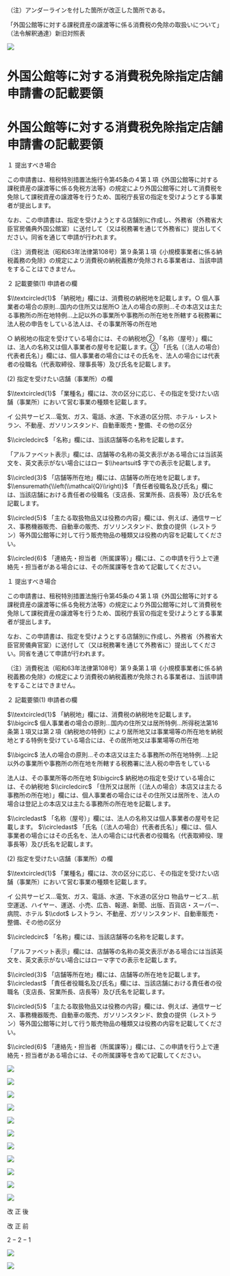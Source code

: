 （注）アンダーラインを付した箇所が改正した箇所である。

「外国公館等に対する課税資産の譲渡等に係る消費税の免除の取扱いについて」（法令解釈通達）新旧対照表

![](https://www.nta.go.jp/tmp/e96dc789-8ed9-4510-a8b7-8582c8b82cd9/images/2ab36454fd251f43c8d7d0f8ea1b0b485aade41b0f24d867126a269cdbb5ad1f.jpg)

# 外国公館等に対する消費税免除指定店舗申請書の記載要領

# 外国公館等に対する消費税免除指定店舗申請書の記載要領

１ 提出すべき場合

この申請書は、租税特別措置法施行令第45条の４第１項《外国公館等に対する課税資産の譲渡等に係る免税方法等》の規定により外国公館等に対して消費税を免除して課税資産の譲渡等を行うため、国税庁長官の指定を受けようとする事業者が提出します。

なお、この申請書は、指定を受けようとする店舗別に作成し、外務省（外務省大臣官房儀典外国公館室）に送付して（又は税務署を通じて外務省に）提出してください。同省を通じて申請が行われます。

（注）消費税法（昭和63年法律第108号）第９条第１項《小規模事業者に係る納税義務の免除》の規定により消費税の納税義務が免除される事業者は、当該申請をすることはできません。

２ 記載要領(1) 申請者の欄

$\\textcircled{1}$ 「納税地」欄には、消費税の納税地を記載します。○ 個人事業者の場合の原則…国内の住所又は居所○ 法人の場合の原則…その本店又は主たる事務所の所在地特例…上記以外の事業所や事務所の所在地を所轄する税務署に法人税の申告をしている法人は、その事業所等の所在地

○ 納税地の指定を受けている場合には、その納税地② 「名称（屋号）」欄には、法人の名称又は個人事業者の屋号を記載します。③ 「氏名〔（法人の場合）代表者氏名〕」欄には、個人事業者の場合にはその氏名を、法人の場合には代表者の役職名（代表取締役、理事長等）及び氏名を記載します。

(2) 指定を受けたい店舗（事業所）の欄

$\\textcircled{1}$ 「業種名」欄には、次の区分に応じ、その指定を受けたい店舗（事業所）において営む事業の種類を記載します。

イ 公共サービス…電気、ガス、電話、水道、下水道の区分院、ホテル・レストラン、不動産、ガソリンスタンド、自動車販売・整備、その他の区分

$\\circledcirc$ 「名称」欄には、当該店舗等の名称を記載します。

「アルファベット表示」欄には、店舗等の名称の英文表示がある場合には当該英文を、英文表示がない場合にはロー $\\heartsuit$ 字での表示を記載します。

$\\circled{3}$ 「店舗等所在地」欄には、店舗等の所在地を記載します。 $\\ensuremath{\\left(\\mathcal{Q}\\right)}$ 「責任者役職名及び氏名」欄には、当該店舗における責任者の役職名（支店長、営業所長、店長等）及び氏名を記載します。

$\\circled{5}$ 「主たる取扱物品又は役務の内容」欄には、例えば、通信サービス、事務機器販売、自動車の販売、ガソリンスタンド、飲食の提供（レストラン）等外国公館等に対して行う販売物品の種類又は役務の内容を記載してください。

$\\circled{6}$ 「連絡先・担当者（所属課等）」欄には、この申請を行う上で連絡先・担当者がある場合には、その所属課等を含めて記載してください。

１ 提出すべき場合

この申請書は、租税特別措置法施行令第45条の４第１項《外国公館等に対する課税資産の譲渡等に係る免税方法等》の規定により外国公館等に対して消費税を免除して課税資産の譲渡等を行うため、国税庁長官の指定を受けようとする事業者が提出します。

なお、この申請書は、指定を受けようとする店舗別に作成し、外務省（外務省大臣官房儀典官室）に送付して（又は税務署を通じて外務省に）提出してください。同省を通じて申請が行われます。

（注）消費税法（昭和63年法律第108号）第９条第１項《小規模事業者に係る納税義務の免除》の規定により消費税の納税義務が免除される事業者は、当該申請をすることはできません。

２ 記載要領(1) 申請者の欄

$\\textcircled{1}$ 「納税地」欄には、消費税の納税地を記載します。 $\\bigcirc$ 個人事業者の場合の原則…国内の住所又は居所特例…所得税法第16条第１項又は第２項《納税地の特例》により居所地又は事業場等の所在地を納税地とする特例を受けている場合には、その居所地又は事業場等の所在地

$\\bigcirc$ 法人の場合の原則…その本店又は主たる事務所の所在地特例…上記以外の事業所や事務所の所在地を所轄する税務署に法人税の申告をしている

法人は、その事業所等の所在地 $\\bigcirc$ 納税地の指定を受けている場合には、その納税地 $\\circledcirc$ 「住所又は居所〔（法人の場合）本店又は主たる事務所の所在地〕」欄には、個人事業者の場合にはその住所又は居所を、法人の場合は登記上の本店又は主たる事務所の所在地を記載します。

$\\circledast$ 「名称（屋号）」欄には、法人の名称又は個人事業者の屋号を記載します。 $\\circledast$ 「氏名〔（法人の場合）代表者氏名〕」欄には、個人事業者の場合にはその氏名を、法人の場合には代表者の役職名（代表取締役、理事長等）及び氏名を記載します。

(2) 指定を受けたい店舗（事業所）の欄

$\\textcircled{1}$ 「業種名」欄には、次の区分に応じ、その指定を受けたい店舗（事業所）において営む事業の種類を記載します。

イ 公共サービス…電気、ガス、電話、水道、下水道の区分ロ 物品サービス…航空運送、ハイヤー、運送、小売、広告、報道、新聞、出版、百貨店・スーパー、病院、ホテル $\\cdot$ レストラン、不動産、ガソリンスタンド、自動車販売・整備、その他の区分

$\\circledcirc$ 「名称」欄には、当該店舗等の名称を記載します。

「アルファベット表示」欄には、店舗等の名称の英文表示がある場合には当該英文を、英文表示がない場合にはローマ字での表示を記載します。

$\\circled{3}$ 「店舗等所在地」欄には、店舗等の所在地を記載します。 $\\circledast$ 「責任者役職名及び氏名」欄には、当該店舗における責任者の役職名（支店長、営業所長、店長等）及び氏名を記載します。

$\\circled{5}$ 「主たる取扱物品又は役務の内容」欄には、例えば、通信サービス、事務機器販売、自動車の販売、ガソリンスタンド、飲食の提供（レストラン）等外国公館等に対して行う販売物品の種類又は役務の内容を記載してください。

$\\circled{6}$ 「連絡先・担当者（所属課等）」欄には、この申請を行う上で連絡先・担当者がある場合には、その所属課等を含めて記載してください。

![](https://www.nta.go.jp/tmp/e96dc789-8ed9-4510-a8b7-8582c8b82cd9/images/6daedcefae1d31346ff8b4a952bdc32ffc79fd4d1325d734e53fdb134a0b08a4.jpg)

![](https://www.nta.go.jp/tmp/e96dc789-8ed9-4510-a8b7-8582c8b82cd9/images/5bc7a3a1f6f4c726fa5d5e5fcce47370035e74b73dca8c6f75daa05aefeb8cd2.jpg)

![](https://www.nta.go.jp/tmp/e96dc789-8ed9-4510-a8b7-8582c8b82cd9/images/cbcfe3c482c0ded2bdd43e3b6b8f53420e099683b25a32b61844909d5b33d231.jpg)

![](https://www.nta.go.jp/tmp/e96dc789-8ed9-4510-a8b7-8582c8b82cd9/images/11dd90ddceeea114836d7920d50bc4dbbc095ab623c6ba69905ff450a089800d.jpg)

![](https://www.nta.go.jp/tmp/e96dc789-8ed9-4510-a8b7-8582c8b82cd9/images/301c41ad904b9c8273659af5b09cc49d59b004e6948f50867919a6ed07ec1d09.jpg)

![](https://www.nta.go.jp/tmp/e96dc789-8ed9-4510-a8b7-8582c8b82cd9/images/6bd0ba3a2385e9fa77ee678ea23912238a94467611d67769c50398ff281b7759.jpg)

![](https://www.nta.go.jp/tmp/e96dc789-8ed9-4510-a8b7-8582c8b82cd9/images/deba970fc93dd7e4d9025417ac1587d951ea16287c3323cd6f6f8543a86a5873.jpg)

![](https://www.nta.go.jp/tmp/e96dc789-8ed9-4510-a8b7-8582c8b82cd9/images/29dab432f930bd0d00f17a83b523f2b702fb6b217923e53594baeeca2a93bd3c.jpg)

![](https://www.nta.go.jp/tmp/e96dc789-8ed9-4510-a8b7-8582c8b82cd9/images/e846bd2da747a1e1555caad44035aea02b27fa1f33680f6f8d7cf7784d556f35.jpg)

![](https://www.nta.go.jp/tmp/e96dc789-8ed9-4510-a8b7-8582c8b82cd9/images/2fa61aefa272a28a7541ed3cf5a3246cbd266484105f79c7751b24b6e2b92042.jpg)

![](https://www.nta.go.jp/tmp/e96dc789-8ed9-4510-a8b7-8582c8b82cd9/images/7bf741a7dfd4b81ef10f5424779bbb14075d9f70aa30a8a0cb78b97139b55dba.jpg)

改 正 後

改 正 前

$2-2-1$

![](https://www.nta.go.jp/tmp/e96dc789-8ed9-4510-a8b7-8582c8b82cd9/images/dc16b3243823979d5e849804af19ff8ca2ee0bc2ca0389ba8118aa51005a67fc.jpg)

![](https://www.nta.go.jp/tmp/e96dc789-8ed9-4510-a8b7-8582c8b82cd9/images/67fc06f91875d53cea86fab76ea6845edb4fa46ba9b4412fad0cbce4588933fa.jpg)